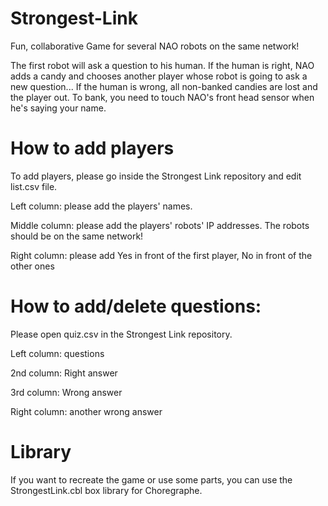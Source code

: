 Strongest-Link
==============

Fun, collaborative Game for several NAO robots on the same network!

The first robot will ask a question to his human. If the human is right, NAO adds a candy and chooses another player whose robot is going to ask a new question...
If the human is wrong, all non-banked candies are lost and the player out. To bank, you need to touch NAO's front head sensor when he's saying your name.

How to add players
==================

To add players, please go inside the Strongest Link repository and edit list.csv file.

Left column: please add the players' names.

Middle column: please add the players' robots' IP addresses. The robots should be on the same network!

Right column: please add Yes in front of the first player, No in front of the other ones

How to add/delete questions:
============================

Please open quiz.csv in the Strongest Link repository.

Left column: questions

2nd column: Right answer

3rd column: Wrong answer

Right column: another wrong answer

Library
======

If you want to recreate the game or use some parts, you can use the StrongestLink.cbl box library for Choregraphe. 
